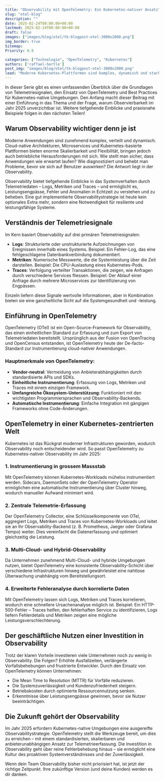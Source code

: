 ```yaml
---
title: "Observability mit OpenTelemetry: Ein Kubernetes-nativer Ansatz"
slug: "otel-blog"
description: ""
date: 2025-02-24T00:00:00+00:00
lastmod: 2025-02-24T00:00:00+00:00
draft: false
images: ["images/blog/otel/tk-blogpost-otel-3000x2000.png"]
img_border: true
Sitemap:
Priority: 0.9

categories: ["Technologie", "OpenTelemetry", "Kubernetes"]
authors: ['raffael-hertle']
post_img: "images/blog/otel/tk-blogpost-otel-3000x2000.png"
lead: "Moderne Kubernetes-Plattformen sind komplex, dynamisch und stark verteilt. Ohne eine solide Observierbarkeitsstrategie kann es schnell schwierig werden, Probleme zu erkennen und zu beheben."
---
```


In dieser Serie gibt es einen umfassenden Überblick über die Grundlagen von Telemetriesignalen, den Einsatz von OpenTelemetry und Best Practices für Kubernetes-native Umgebungen. Den Anfang macht dieser Beitrag mit einer Einführung in das Thema und der Frage, warum Observierbarkeit im Jahr 2025 unverzichtbar ist. Weitere tiefgehende Einblicke und praxisnahe Beispiele folgen in den nächsten Teilen!

## Warum Observability wichtiger denn je ist

Moderne Anwendungen sind zunehmend komplex, verteilt und dynamisch. Cloud-native Architekturen, Microservices und Kubernetes-basierte Plattformen bieten enorme Skalierbarkeit und Flexibilität, bringen jedoch auch betriebliche Herausforderungen mit sich. Wie stellt man sicher, dass Anwendungen wie erwartet laufen? Wie diagnostiziert und behebt man Probleme, bevor sie sich auf Benutzer auswirken? Die Antwort liegt in der Observability.

Observability bietet tiefgehende Einblicke in das Systemverhalten durch Telemetriedaten – Logs, Metriken und Traces – und ermöglicht es, Leistungsengpässe, Fehler und Anomalien in Echtzeit zu verstehen und zu beheben. Eine gut implementierte Observabilitystrategie ist heute kein optionales Extra mehr, sondern eine Notwendigkeit für resiliente und leistungsfähige Systeme.

## Verständnis der Telemetriesignale

Im Kern basiert Observability auf drei primären Telemetriesignalen:

* **Logs**: Strukturierte oder unstrukturierte Aufzeichnungen von Ereignissen innerhalb eines Systems. Beispiel: Ein Fehler-Log, das eine fehlgeschlagene Datenbankverbindung dokumentiert.  
* **Metriken**: Numerische Messwerte, die die Systemleistung über die Zeit darstellen. Beispiel: Die CPU-Auslastung eines Kubernetes-Pods.  
* **Traces**: Verfolgung verteilter Transaktionen, die zeigen, wie Anfragen durch verschiedene Services fliessen. Beispiel: Der Ablauf einer Anfrage durch mehrere Microservices zur Identifizierung von Engpässen.

Einzeln liefern diese Signale wertvolle Informationen, aber in Kombination bieten sie eine ganzheitliche Sicht auf die Systemgesundheit und \-leistung.

## Einführung in OpenTelemetry

OpenTelemetry (OTel) ist ein Open-Source-Framework für Observability, das einen einheitlichen Standard zur Erfassung und zum Export von Telemetriedaten bereitstellt. Ursprünglich aus der Fusion von OpenTracing und OpenCensus entstanden, ist OpenTelemetry heute der De-facto-Standard zur Instrumentierung cloud-nativer Anwendungen.

### Hauptmerkmale von OpenTelemetry:

* **Vendor-neutral**: Vermeidung von Anbieterabhängigkeiten durch standardisierte APIs und SDKs.  
* **Einheitliche Instrumentierung**: Erfassung von Logs, Metriken und Traces mit einem einzigen Framework.  
* **Umfangreiche Ökosystem-Unterstützung**: Funktioniert mit den wichtigsten Programmiersprachen und Observability-Backends.  
* **Automatische Instrumentierung**: Einfache Integration mit gängigen Frameworks ohne Code-Änderungen.

## OpenTelemetry in einer Kubernetes-zentrierten Welt

Kubernetes ist das Rückgrat moderner Infrastrukturen geworden, wodurch Observability noch entscheidender wird. So passt OpenTelemetry zu Kubernetes-nativer Observability im Jahr 2025:

### 1. Instrumentierung in grossem Massstab

Mit OpenTelemetry können Kubernetes-Workloads mühelos instrumentiert werden. Sidecars, DaemonSets oder der OpenTelemetry Operator ermöglichen eine automatische Instrumentierung über Cluster hinweg, wodurch manueller Aufwand minimiert wird.

### 2. Zentrale Telemetrie-Erfassung

Der OpenTelemetry Collector, eine Schlüsselkomponente von OTel, aggregiert Logs, Metriken und Traces von Kubernetes-Workloads und leitet sie an Ihr Observability-Backend (z. B. Prometheus, Jaeger oder Grafana Tempo) weiter. Dies vereinfacht die Datenerfassung und optimiert gleichzeitig die Leistung.

### 3. Multi-Cloud- und Hybrid-Observability

Da Unternehmen zunehmend Multi-Cloud- und hybride Umgebungen nutzen, bietet OpenTelemetry eine konsistente Observability-Schicht über verschiedene Infrastrukturen hinweg und gewährleistet eine nahtlose Überwachung unabhängig vom Bereitstellungsort.

### 4. Erweiterte Fehleranalyse durch korrelierte Daten

Mit OpenTelemetry lassen sich Logs, Metriken und Traces korrelieren, wodurch eine schnellere Ursachenanalyse möglich ist. Beispiel: Ein HTTP-500-Fehler – Traces helfen, den fehlerhaften Service zu identifizieren, Logs liefern Fehlerdetails und Metriken zeigen eine mögliche Leistungsverschlechterung.

## Der geschäftliche Nutzen einer Investition in Observability

Trotz der klaren Vorteile investieren viele Unternehmen noch zu wenig in Observability. Die Folgen? Erhöhte Ausfallzeiten, verlängerte Vorfallsbehebungen und frustrierte Entwickler. Durch den Einsatz von OpenTelemetry können Unternehmen:

* Die Mean Time to Resolution (MTTR) für Vorfälle reduzieren.  
* Die Systemzuverlässigkeit und Kundenzufriedenheit steigern.  
* Betriebskosten durch optimierte Ressourcennutzung senken.  
* Erkenntnisse über Leistungsengpässe gewinnen, bevor sie Nutzer beeinträchtigen.

## Die Zukunft gehört der Observability

Im Jahr 2025 erfordern Kubernetes-native Umgebungen eine ausgereifte Observabilitystrategie. OpenTelemetry stellt die Werkzeuge bereit, um dies zu erreichen – mit einem standardisierten, skalierbaren und anbieterunabhängigen Ansatz zur Telemetrieerfassung. Die Investition in Observability geht über reine Fehlerbehebung hinaus – sie ermöglicht eine Kultur des proaktiven Systemverständnisses und der Zuverlässigkeit.

Wenn dein Team Observability bisher nicht priorisiert hat, ist jetzt der richtige Zeitpunkt. Ihre zukünftige Version (und deine Kunden) werden es dir danken.
